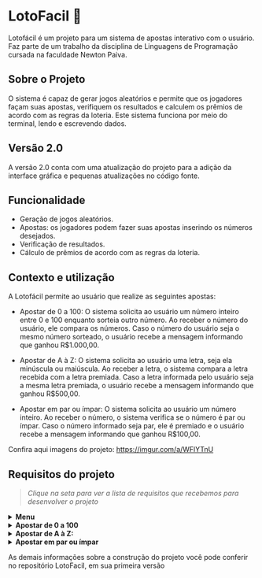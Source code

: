 # LotoFacil 🎰
Lotofácil é um projeto para um sistema de apostas interativo com o usuário. Faz parte de um trabalho da disciplina de Linguagens de Programação cursada na faculdade Newton Paiva.

## Sobre o Projeto
O sistema é capaz de gerar jogos aleatórios e permite que os jogadores façam suas apostas, verifiquem os resultados e calculem os prêmios de acordo com as regras da loteria. Este sistema funciona por meio do terminal, lendo e escrevendo dados.

## Versão 2.0
A versão 2.0 conta com uma atualização do projeto para a adição da interface gráfica e pequenas atualizações no código fonte.

## Funcionalidade
-	Geração de jogos aleatórios.
-	Apostas: os jogadores podem fazer suas apostas inserindo os números desejados.
-	Verificação de resultados.
-	Cálculo de prêmios de acordo com as regras da loteria.

## Contexto e utilização
A Lotofácil permite ao usuário que realize as seguintes apostas: 

- Apostar de 0 a 100:
O sistema solicita ao usuário um número inteiro entre 0 e 100 enquanto sorteia outro número. Ao receber o número do usuário, ele compara os números. Caso o número do usuário seja o mesmo número sorteado, o usuário recebe a mensagem informando que ganhou R$1.000,00.

- Apostar de A à Z:
O sistema solicita ao usuário uma letra, seja ela minúscula ou maiúscula. Ao receber a letra, o sistema compara a letra recebida com a letra premiada. Caso a letra informada pelo usuário seja a mesma letra premiada, o usuário recebe a mensagem informando que ganhou R$500,00.

- Apostar em par ou ímpar: 
O sistema solicita ao usuário um número inteiro. Ao receber o número, o sistema verifica se o número é par ou ímpar. Caso o número informado seja par, ele é premiado e o usuário recebe a mensagem informando que ganhou R$100,00. 

Confira aqui imagens do projeto: 
https://imgur.com/a/WFlYTnU

## Requisitos do projeto
> *Clique na seta para ver a lista de requisitos que recebemos para desenvolver o projeto*

<details><summary><strong>Menu</strong></summary>

Crie um menu para a loteria utilizando as estruturas switch case e do while. Enquanto o usuário não digitar 0, para sair, novas apostas serão permitidas.
</details>

<details><summary><strong>Apostar de 0 a 100</strong></summary> 

Utilizando a biblioteca Scanner, leia um número inteiro via teclado, de 0 a 100,
caso o número seja maior que 100 ou menor que 0, imprima a mensagem: “Aposta
inválida.”.
- Documentação:
- https://docs.oracle.com/javase/8/docs/api/java/util/Scanner.html
- Utilize a biblioteca Random para sortear aleatoriamente um número de 0 a 100.
- Compare o número escolhido pelo usuário apostador com o número sorteado pelo
sistema.
- Documentação:
- https://docs.oracle.com/javase/8/docs/api/java/util/Random.html
- Caso o usuário acerte a aposta, imprima a mensagem “Você ganhou R$ 1.000,00
reais.”. Caso o usuário erre, imprima a mensagem: “Que pena! O número sorteado
foi: X.”.
</details>

<details><summary><strong>Apostar de A à Z:</strong></summary> 

Utilizando o método System.in.read(), leia um char via teclado, de A à Z, podendo
ser lido como maiúsculo ou minúsculo. Caso não seja uma letra, imprima a
mensagem: “Aposta inválida.”. Você poderá utilizar o método Character.isLetter()
para verificar se a entrada digitada é uma letra válida.
- Documentação:
- https://docs.oracle.com/javase/8/docs/api/java/lang/Character.html
- Converta a entrada do usuário apostador para maiúsculo, utilizando o método
Character.toUpperCase().
- Escolha a letra com a inicial do seu nome para ser a letra premiada.
- Exemplo: char letraPremiada = 'J'.
- Compare a letra lida via teclado, e convertida para maiúsculo, com a letra
premiada.
- Caso o usuário acerte a aposta, imprima a mensagem “Você ganhou R$ 500,00
reais.”. Caso o usuário erre, imprima a mensagem: “Que pena! A letra sorteada foi:
X.”.
</details>

<details><summary><strong>Apostar em par ou ímpar</strong></summary> 
- Utilizando a biblioteca Scanner, leia um número inteiro via teclado. Exemplo: 600.
- Utilize o operador de módulo (%) para verificar se o número é par ou ímpar.
Lembrando que, caso o resto da divisão do número por 2 seja 0, o número é par.
- O prêmio será dado caso o usuário digite um número par. O sistema não irá
premiar jogadores que digitarem um número ímpar.
- Se o número digitado for par, imprima a mensagem: “Você ganhou R$ 100,00
reais.”. Caso o usuário digite um número ímpar, imprima a mensagem: “Que pena!
O número digitado é ímpar e a premiação foi para números pares.”.
</details>

As demais informações sobre a construção do projeto você pode conferir no repositório LotoFacil, em sua primeira versão
